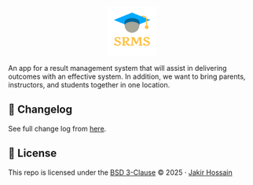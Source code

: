 <p align="center">
    <img src="./.idea/icon.svg" alt="SRMS" width="100" height="100"/><br>
</p>

An app for a result management system that will assist in delivering outcomes
with an effective system. In addition, we want to bring parents, instructors,
and students together in one location.

## 📑 Changelog
See full change log from [here](https://github.com/StecJR/srms.apk/blob/main/CHANGELOG.md).

## 📜 License
This repo is licensed under the [BSD 3-Clause](https://github.com/StecJR/srms.apk/blob/main/LICENSE) © 2025 · [Jakir Hossain](https://github.com/StecJR)
